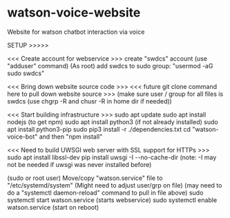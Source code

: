 # watson-voice-website
Website for watson chatbot interaction via voice

SETUP >>>>>

<<< Create account for webservice >>>
create "swdcs" account (use "adduser" command)
(As root) add swdcs to sudo group: "usermod -aG sudo swdcs"

<<< Bring down website source code >>>
<<< future git clone command here to pull down website source >>>
(make sure user / group for all files is swdcs (use chgrp -R and chusr -R in home dir if needed))

<<< Start building infrastructure >>>
sudo apt update
sudo apt install nodejs  (to get npm)
sudo apt install python3 (if not already installed)
sudo apt install python3-pip
sudo pip3 install -r ./dependencies.txt
cd "watson-voice-bot" and then "npm install"

<<< Need to build UWSGI web server with SSL support for HTTPs >>>
sudo apt install libssl-dev
pip install uwsgi -I --no-cache-dir    (note: -I may not be needed if uwsgi was never installed before)


(sudo or root user) Move/copy "watson.service" file to "/etc/systemd/system"  (Might need to adjust user/grp on file)
(may need to do a "systemctl daemon-reload" command to pull in file above)
sudo systemctl start watson.service      (starts webservice)
sudo systemctl enable watson.service     (start on reboot)
